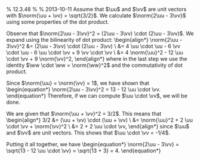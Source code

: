 % 12.3.48
% 
% 2013-10-11
Assume that $\uu$ and $\vv$ are unit vectors with $\norm{\uu + \vv} = \sqrt{3/2}$. We calculate $\norm{2\uu - 3\vv}$ using some properties of the dot product.

Observe that $\norm{2\uu - 3\vv}^2 = (2\uu - 3\vv) \cdot (2\uu - 3\vv)$. We expand using the bilinearity of dot product:
\begin{align*}
    \norm{2\uu - 3\vv}^2 &= (2\uu - 3\vv) \cdot (2\uu - 3\vv) \\
         &= 4 \uu \cdot \uu - 6 \vv \cdot \uu - 6 \uu \cdot \vv + 9 \vv \cdot \vv \\
         &= 4 \norm{\uu}^2 - 12 \uu \cdot \vv + 9 \norm{\vv}^2,
\end{align*}
where in the last step we use the identity $\ww \cdot \ww = \norm{\ww}^2$ and the commutativity of dot product.

Since $\norm{\uu} = \norm{\vv} = 1$, we have shown that
\begin{equation*}
    \norm{2\uu - 3\vv}^2 = 13 - 12 \uu \cdot \vv.
\end{equation*}
Therefore, if we can compute $\uu \cdot \vv$, we will be done.

We are given that $\norm{\uu + \vv}^2 = 3/2$. This means that
\begin{align*}
3/2 &= (\uu + \vv) \cdot (\uu + \vv) \\
    &= \norm{\uu}^2 + 2 \uu \cdot \vv + \norm{\vv}^2 \\
    &= 2 + 2 \uu \cdot \vv, 
\end{align*}
since $\uu$ and $\vv$ are unit vectors. This shows that $\uu \cdot \vv = -1/4$.

Putting it all together, we have
\begin{equation*}
    \norm{2\uu - 3\vv} = \sqrt{13 - 12 \uu \cdot \vv} = \sqrt{13 + 3} = 4.
\end{equation*}
